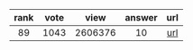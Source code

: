 
| rank | vote | view | answer | url |
|:-:|:-:|:-:|:-:|:-:|
|89|1043|2606376|10| [url](http://stackoverflow.com/questions/961632/converting-integer-to-string-in-python) |
